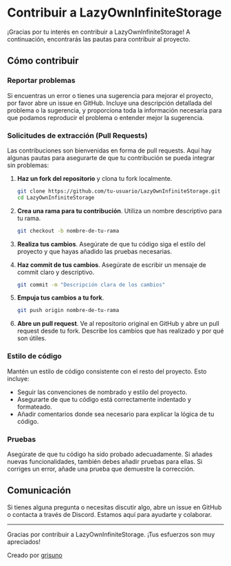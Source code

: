 # Contribuir a LazyOwnInfiniteStorage

¡Gracias por tu interés en contribuir a LazyOwnInfiniteStorage! A continuación, encontrarás las pautas para contribuir al proyecto.

## Cómo contribuir

### Reportar problemas

Si encuentras un error o tienes una sugerencia para mejorar el proyecto, por favor abre un issue en GitHub. Incluye una descripción detallada del problema o la sugerencia, y proporciona toda la información necesaria para que podamos reproducir el problema o entender mejor la sugerencia.

### Solicitudes de extracción (Pull Requests)

Las contribuciones son bienvenidas en forma de pull requests. Aquí hay algunas pautas para asegurarte de que tu contribución se pueda integrar sin problemas:

1. **Haz un fork del repositorio** y clona tu fork localmente.

    ```sh
    git clone https://github.com/tu-usuario/LazyOwnInfiniteStorage.git
    cd LazyOwnInfiniteStorage
    ```

2. **Crea una rama para tu contribución**. Utiliza un nombre descriptivo para tu rama.

    ```sh
    git checkout -b nombre-de-tu-rama
    ```

3. **Realiza tus cambios**. Asegúrate de que tu código siga el estilo del proyecto y que hayas añadido las pruebas necesarias.

4. **Haz commit de tus cambios**. Asegúrate de escribir un mensaje de commit claro y descriptivo.

    ```sh
    git commit -m "Descripción clara de los cambios"
    ```

5. **Empuja tus cambios a tu fork**.

    ```sh
    git push origin nombre-de-tu-rama
    ```

6. **Abre un pull request**. Ve al repositorio original en GitHub y abre un pull request desde tu fork. Describe los cambios que has realizado y por qué son útiles.

### Estilo de código

Mantén un estilo de código consistente con el resto del proyecto. Esto incluye:

- Seguir las convenciones de nombrado y estilo del proyecto.
- Asegurarte de que tu código está correctamente indentado y formateado.
- Añadir comentarios donde sea necesario para explicar la lógica de tu código.

### Pruebas

Asegúrate de que tu código ha sido probado adecuadamente. Si añades nuevas funcionalidades, también debes añadir pruebas para ellas. Si corriges un error, añade una prueba que demuestre la corrección.

## Comunicación

Si tienes alguna pregunta o necesitas discutir algo, abre un issue en GitHub o contacta a través de Discord. Estamos aquí para ayudarte y colaborar.

---

Gracias por contribuir a LazyOwnInfiniteStorage. ¡Tus esfuerzos son muy apreciados!

Creado por [grisuno](https://github.com/grisuno)
